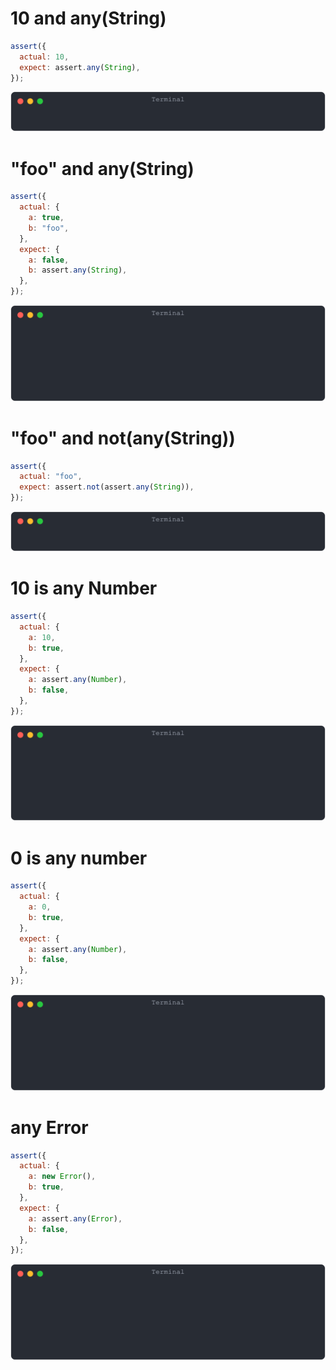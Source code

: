 # 10 and any(String)

```js
assert({
  actual: 10,
  expect: assert.any(String),
});
```

![img](<./assert_any/10_and_any(string).svg>)

# "foo" and any(String)

```js
assert({
  actual: {
    a: true,
    b: "foo",
  },
  expect: {
    a: false,
    b: assert.any(String),
  },
});
```

![img](<./assert_any/"foo"_and_any(string).svg>)

# "foo" and not(any(String))

```js
assert({
  actual: "foo",
  expect: assert.not(assert.any(String)),
});
```

![img](<./assert_any/"foo"_and_not(any(string)).svg>)

# 10 is any Number

```js
assert({
  actual: {
    a: 10,
    b: true,
  },
  expect: {
    a: assert.any(Number),
    b: false,
  },
});
```

![img](<./assert_any/10_is_any_number.svg>)

# 0 is any number

```js
assert({
  actual: {
    a: 0,
    b: true,
  },
  expect: {
    a: assert.any(Number),
    b: false,
  },
});
```

![img](<./assert_any/0_is_any_number.svg>)

# any Error

```js
assert({
  actual: {
    a: new Error(),
    b: true,
  },
  expect: {
    a: assert.any(Error),
    b: false,
  },
});
```

![img](<./assert_any/any_error.svg>)

